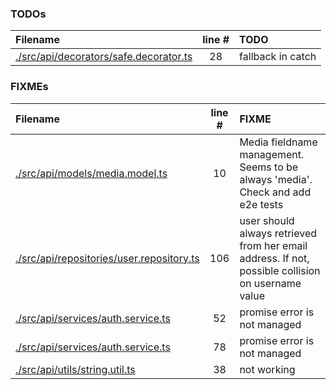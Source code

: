 ### TODOs
| Filename | line # | TODO
|:------|:------:|:------
| [./src/api/decorators/safe.decorator.ts](./src/api/decorators/safe.decorator.ts#L28) | 28 | fallback in catch

### FIXMEs
| Filename | line # | FIXME
|:------|:------:|:------
| [./src/api/models/media.model.ts](./src/api/models/media.model.ts#L10) | 10 | Media fieldname management. Seems to be always 'media'. Check and add e2e tests
| [./src/api/repositories/user.repository.ts](./src/api/repositories/user.repository.ts#L106) | 106 | user should always retrieved from her email address. If not, possible collision on username value
| [./src/api/services/auth.service.ts](./src/api/services/auth.service.ts#L52) | 52 | promise error is not managed
| [./src/api/services/auth.service.ts](./src/api/services/auth.service.ts#L78) | 78 | promise error is not managed
| [./src/api/utils/string.util.ts](./src/api/utils/string.util.ts#L38) | 38 | not working
